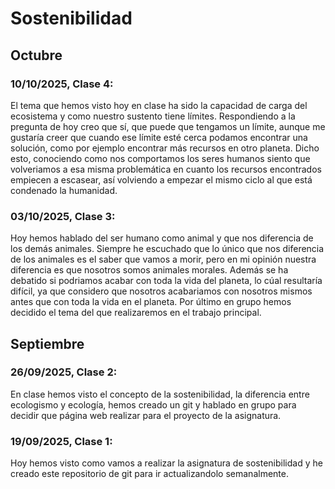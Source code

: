 # Sostenibilidad

## Octubre
### 10/10/2025, Clase 4:
El tema que hemos visto hoy en clase ha sido la capacidad de carga del ecosistema y como nuestro sustento tiene límites. Respondiendo a la pregunta de hoy creo que sí, que puede que tengamos un límite, aunque me gustaría creer que cuando ese límite esté cerca podamos encontrar una solución, como por ejemplo encontrar más recursos en otro planeta. Dicho esto, conociendo como nos comportamos los seres humanos siento que volveriamos a esa misma problemática en cuanto los recursos encontrados empiecen a escasear, así volviendo a empezar el mismo ciclo al que está condenado la humanidad.
### 03/10/2025, Clase 3:
Hoy hemos hablado del ser humano como animal y que nos diferencia de los demás animales. Siempre he escuchado que lo único que nos diferencia de los animales es el saber que vamos a morir, pero en mi opinión nuestra diferencia es que nosotros somos animales morales.
Además se ha debatido si podriamos acabar con toda la vida del planeta, lo cúal resultaría difícil, ya que considero que nosotros acabariamos con nosotros mismos antes que con toda la vida en el planeta.
Por último en grupo hemos decidido el tema del que realizaremos en el trabajo principal.

## Septiembre
### 26/09/2025, Clase 2:
En clase hemos visto el concepto de la sostenibilidad, la diferencia entre ecologismo y ecología, hemos creado un git y hablado en grupo para decidir que página web realizar para el proyecto de la asignatura.

### 19/09/2025, Clase 1:
Hoy hemos visto como vamos a realizar la asignatura de sostenibilidad y he creado este repositorio de git para ir actualizandolo semanalmente.




